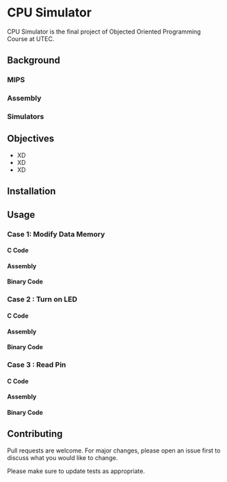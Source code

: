 # CPU Simulator

CPU Simulator is the final project of Objected Oriented Programming Course at UTEC.
## Background

### MIPS

### Assembly

### Simulators

## Objectives

* XD
* XD
* XD

## Installation





## Usage

### Case 1: Modify Data Memory
#### C Code


#### Assembly


#### Binary Code


### Case 2 : Turn on LED

#### C Code


#### Assembly


#### Binary Code


### Case 3 : Read Pin

#### C Code


#### Assembly


#### Binary Code



## Contributing
Pull requests are welcome. For major changes, please open an issue first to discuss what you would like to change.

Please make sure to update tests as appropriate.
